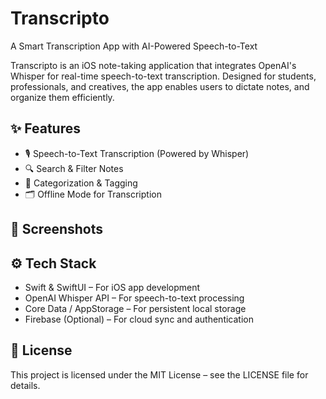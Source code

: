 # Transcripto

A Smart Transcription App with AI-Powered Speech-to-Text

Transcripto is an iOS note-taking application that integrates OpenAI's Whisper for real-time speech-to-text transcription. Designed for students, professionals, and creatives, the app enables users to dictate notes, and organize them efficiently. 

## ✨ Features
- 🎙 Speech-to-Text Transcription (Powered by Whisper)
- 🔍 Search & Filter Notes
- 📂 Categorization & Tagging
- 🗂 Offline Mode for Transcription

## 📱 Screenshots

## ⚙ Tech Stack
- Swift & SwiftUI – For iOS app development
- OpenAI Whisper API – For speech-to-text processing
- Core Data / AppStorage – For persistent local storage
- Firebase (Optional) – For cloud sync and authentication

## 📜 License

This project is licensed under the MIT License – see the LICENSE file for details.
